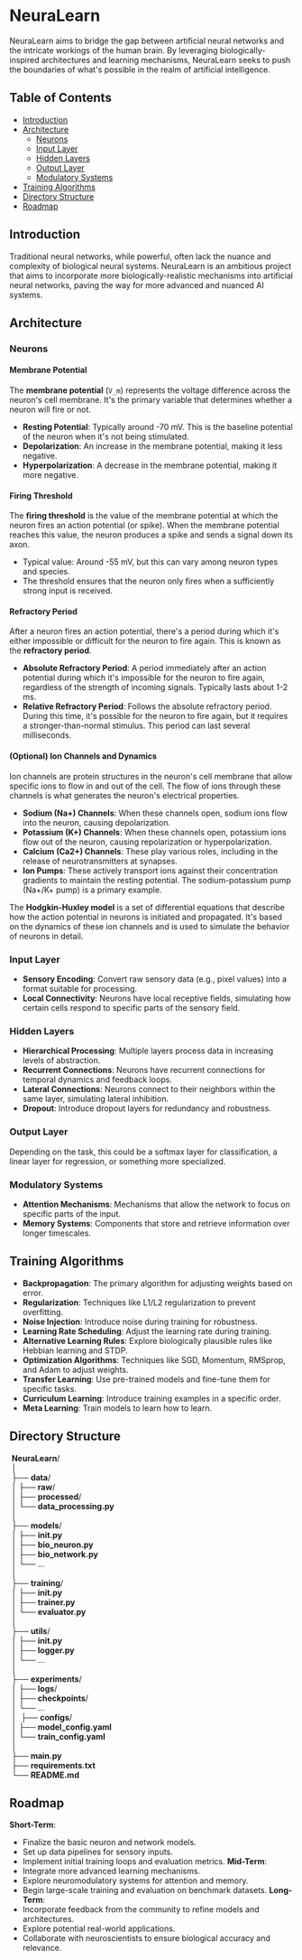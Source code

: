 # NeuraLearn

NeuraLearn aims to bridge the gap between artificial neural networks and the intricate workings of the human brain. By leveraging biologically-inspired architectures and learning mechanisms, NeuraLearn seeks to push the boundaries of what's possible in the realm of artificial intelligence.

## Table of Contents

- [Introduction](#introduction)
- [Architecture](#architecture)
  - [Neurons](#neurons)
  - [Input Layer](#input-layer)
  - [Hidden Layers](#hidden-layers)
  - [Output Layer](#output-layer)
  - [Modulatory Systems](#modulatory-systems)
- [Training Algorithms](#training-algorithms)
- [Directory Structure](#directory-structure)
- [Roadmap](#roadmap)

## Introduction

Traditional neural networks, while powerful, often lack the nuance and complexity of biological neural systems. NeuraLearn is an ambitious project that aims to incorporate more biologically-realistic mechanisms into artificial neural networks, paving the way for more advanced and nuanced AI systems.

## Architecture

### Neurons

#### Membrane Potential

The **membrane potential** (`V_m`) represents the voltage difference across the neuron's cell membrane. It's the primary variable that determines whether a neuron will fire or not.

- **Resting Potential**: Typically around -70 mV. This is the baseline potential of the neuron when it's not being stimulated.
- **Depolarization**: An increase in the membrane potential, making it less negative.
- **Hyperpolarization**: A decrease in the membrane potential, making it more negative.

#### Firing Threshold

The **firing threshold** is the value of the membrane potential at which the neuron fires an action potential (or spike). When the membrane potential reaches this value, the neuron produces a spike and sends a signal down its axon.

- Typical value: Around -55 mV, but this can vary among neuron types and species.
- The threshold ensures that the neuron only fires when a sufficiently strong input is received.

#### Refractory Period

After a neuron fires an action potential, there's a period during which it's either impossible or difficult for the neuron to fire again. This is known as the **refractory period**.

- **Absolute Refractory Period**: A period immediately after an action potential during which it's impossible for the neuron to fire again, regardless of the strength of incoming signals. Typically lasts about 1-2 ms.
- **Relative Refractory Period**: Follows the absolute refractory period. During this time, it's possible for the neuron to fire again, but it requires a stronger-than-normal stimulus. This period can last several milliseconds.

#### (Optional) Ion Channels and Dynamics

Ion channels are protein structures in the neuron's cell membrane that allow specific ions to flow in and out of the cell. The flow of ions through these channels is what generates the neuron's electrical properties.

- **Sodium (Na+) Channels**: When these channels open, sodium ions flow into the neuron, causing depolarization.
- **Potassium (K+) Channels**: When these channels open, potassium ions flow out of the neuron, causing repolarization or hyperpolarization.
- **Calcium (Ca2+) Channels**: These play various roles, including in the release of neurotransmitters at synapses.
- **Ion Pumps**: These actively transport ions against their concentration gradients to maintain the resting potential. The sodium-potassium pump (Na+/K+ pump) is a primary example.

The **Hodgkin-Huxley model** is a set of differential equations that describe how the action potential in neurons is initiated and propagated. It's based on the dynamics of these ion channels and is used to simulate the behavior of neurons in detail.

### Input Layer

- **Sensory Encoding**: Convert raw sensory data (e.g., pixel values) into a format suitable for processing.
- **Local Connectivity**: Neurons have local receptive fields, simulating how certain cells respond to specific parts of the sensory field.

### Hidden Layers

- **Hierarchical Processing**: Multiple layers process data in increasing levels of abstraction.
- **Recurrent Connections**: Neurons have recurrent connections for temporal dynamics and feedback loops.
- **Lateral Connections**: Neurons connect to their neighbors within the same layer, simulating lateral inhibition.
- **Dropout**: Introduce dropout layers for redundancy and robustness.

### Output Layer

Depending on the task, this could be a softmax layer for classification, a linear layer for regression, or something more specialized.

### Modulatory Systems

- **Attention Mechanisms**: Mechanisms that allow the network to focus on specific parts of the input.
- **Memory Systems**: Components that store and retrieve information over longer timescales.

## Training Algorithms

- **Backpropagation**: The primary algorithm for adjusting weights based on error.
- **Regularization**: Techniques like L1/L2 regularization to prevent overfitting.
- **Noise Injection**: Introduce noise during training for robustness.
- **Learning Rate Scheduling**: Adjust the learning rate during training.
- **Alternative Learning Rules**: Explore biologically plausible rules like Hebbian learning and STDP.
- **Optimization Algorithms**: Techniques like SGD, Momentum, RMSprop, and Adam to adjust weights.
- **Transfer Learning**: Use pre-trained models and fine-tune them for specific tasks.
- **Curriculum Learning**: Introduce training examples in a specific order.
- **Meta Learning**: Train models to learn how to learn.

## Directory Structure

  **NeuraLearn**/ &nbsp;</br>
  │ &nbsp;</br>
  ├── **data**/ &nbsp;</br>
  │ ├── **raw**/ &nbsp;</br>
  │ ├── **processed**/ &nbsp;</br>
  │ └── **data_processing.py** &nbsp;</br>
  │ &nbsp;</br>
  ├── **models**/ &nbsp;</br>
  │ ├── **init.py** &nbsp;</br>
  │ ├── **bio_neuron.py** &nbsp;</br>
  │ ├── **bio_network.py** &nbsp;</br>
  │ └── ... &nbsp;</br>
  │ &nbsp;</br>
  ├── **training**/ &nbsp;</br>
  │ ├── **init.py** &nbsp;</br>
  │ ├── **trainer.py** &nbsp;</br>
  │ └── **evaluator.py** &nbsp;</br>
  │ &nbsp;</br>
  ├── **utils**/ &nbsp;</br>
  │ ├── **init.py** &nbsp;</br>
  │ ├── **logger.py** &nbsp;</br>
  │ └── ... &nbsp;</br>
  │ &nbsp;</br>
  ├── **experiments**/ &nbsp;</br>
  │ ├── **logs**/ &nbsp;</br>
  │ ├── **checkpoints**/ &nbsp;</br>
  │ └── ... &nbsp;</br>
  │
  ├── **configs**/ &nbsp;</br>
  │ ├── **model_config.yaml** &nbsp;</br>
  │ └── **train_config.yaml** &nbsp;</br>
  │ &nbsp;</br>
  ├── **main.py** &nbsp;</br>
  ├── **requirements.txt** &nbsp;</br>
  └── **README.md** &nbsp;</br>

## Roadmap
**Short-Term**:
- Finalize the basic neuron and network models.
- Set up data pipelines for sensory inputs.
- Implement initial training loops and evaluation metrics.
**Mid-Term**:
- Integrate more advanced learning mechanisms.
- Explore neuromodulatory systems for attention and memory.
- Begin large-scale training and evaluation on benchmark datasets.
**Long-Term**:
- Incorporate feedback from the community to refine models and architectures.
- Explore potential real-world applications.
- Collaborate with neuroscientists to ensure biological accuracy and relevance.

